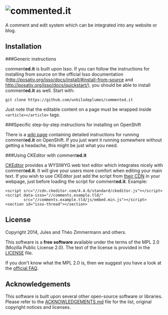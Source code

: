 ![commented.it](http://unkilodeplumes.fr/images/commentedit.png)
============

A comment and edit system which can be integrated into any website or blog.

Installation
------------

###Generic instructions

comment**ed.it** is built upon Isso.
If you can follow the instructions for installing from source on the official Isso documentation
(http://posativ.org/isso/docs/install/#install-from-source and http://posativ.org/isso/docs/quickstart/),
you should be able to install comment**ed.it** as well. Start with:
```
git clone https://github.com/unkilodeplumes/commented.it
```
Just note that the editable content on a page must be wrapped inside ```<article></article>``` tags.

###Specific step-by-step instructions for installing on OpenShift

There is a [wiki page](https://github.com/unkilodeplumes/commented.it/wiki/How-to-install-on-OpenShift) containing detailed instructions for running
comment**ed.it** on OpenShift.
If you just want it running somewhere without getting a headache, this might be just what you need.

###Using CKEditor with comment**ed.it**

[CKEditor](http://ckeditor.com/) provides a WYSIWYG web text editor which integrates nicely with comment**ed.it**.
It will give your users more comfort when editing your main text.
If you wish to use CKEditor just add the script from [their CDN](http://ckeditor.com/download#cdn-row)
in your webpage, just before loading the script for comment**ed.it**. Example:
```
<script src="//cdn.ckeditor.com/4.4.6/standard/ckeditor.js"></script>
<script data-isso="//comments.example.tld/"
        src="//comments.example.tld/js/embed.min.js"></script>
<section id="isso-thread"></section>
```

License
-------

Copyright 2014, Jules and Théo Zimmermann and others.

This software is a **free software** available under the terms of the MPL 2.0 (Mozilla Public License 2.0).
The text of the license is provided in the [LICENSE](LICENSE) file.

If you don't know what the MPL 2.0 is, then we suggest you have a look at the
[official FAQ](https://www.mozilla.org/MPL/2.0/FAQ.html).

Acknowledgements
----------------

This software is built upon several other open-source software or libraries.
Please refer to the [ACKNOWLEDGEMENTS.md](ACKNOWLEDGEMENTS.md) file for the list,
original copyright notices and licenses.


